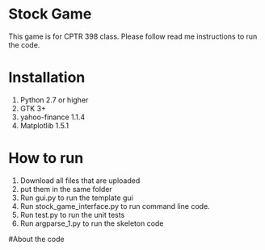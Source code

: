 # Stock Game
This game is for CPTR 398 class. 
Please follow read me instructions to run the code.

# Installation
1. Python 2.7 or higher
2. GTK 3+
3. yahoo-finance 1.1.4
4. Matplotlib 1.5.1

# How to run
1. Download all files that are uploaded
2. put them in the same folder
3. Run gui.py to run the template gui
4. Run stock_game_interface.py to run command line code.
5. Run test.py to run the unit tests
6. Run argparse_1.py to run the skeleton code

#About the code
